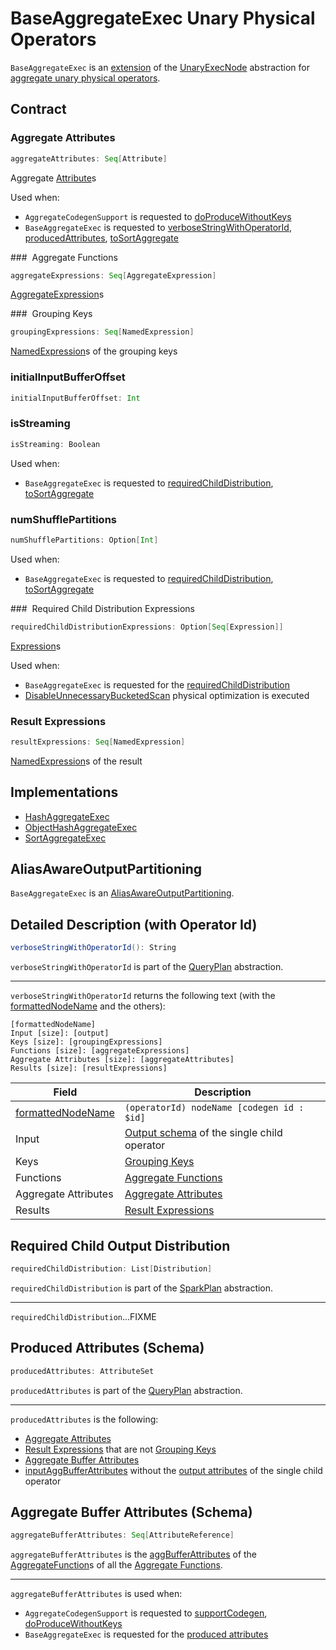 # BaseAggregateExec Unary Physical Operators

`BaseAggregateExec` is an [extension](#contract) of the [UnaryExecNode](UnaryExecNode.md) abstraction for [aggregate unary physical operators](#implementations).

## Contract

### <span id="aggregateAttributes"> Aggregate Attributes

```scala
aggregateAttributes: Seq[Attribute]
```

Aggregate [Attribute](../expressions/Attribute.md)s

Used when:

* `AggregateCodegenSupport` is requested to [doProduceWithoutKeys](AggregateCodegenSupport.md#doProduceWithoutKeys)
* `BaseAggregateExec` is requested to [verboseStringWithOperatorId](#verboseStringWithOperatorId), [producedAttributes](#producedAttributes), [toSortAggregate](#toSortAggregate)

### <span id="aggregateExpressions"> Aggregate Functions

```scala
aggregateExpressions: Seq[AggregateExpression]
```

[AggregateExpression](../expressions/AggregateExpression.md)s

### <span id="groupingExpressions"> Grouping Keys

```scala
groupingExpressions: Seq[NamedExpression]
```

[NamedExpression](../expressions/NamedExpression.md)s of the grouping keys

### <span id="initialInputBufferOffset"> initialInputBufferOffset

```scala
initialInputBufferOffset: Int
```

### <span id="isStreaming"> isStreaming

```scala
isStreaming: Boolean
```

Used when:

* `BaseAggregateExec` is requested to [requiredChildDistribution](#requiredChildDistribution), [toSortAggregate](#toSortAggregate)

### <span id="numShufflePartitions"> numShufflePartitions

```scala
numShufflePartitions: Option[Int]
```

Used when:

* `BaseAggregateExec` is requested to [requiredChildDistribution](#requiredChildDistribution), [toSortAggregate](#toSortAggregate)

### <span id="requiredChildDistributionExpressions"> Required Child Distribution Expressions

```scala
requiredChildDistributionExpressions: Option[Seq[Expression]]
```

[Expression](../expressions/Expression.md)s

Used when:

* `BaseAggregateExec` is requested for the [requiredChildDistribution](#requiredChildDistribution)
* [DisableUnnecessaryBucketedScan](../physical-optimizations/DisableUnnecessaryBucketedScan.md) physical optimization is executed

### <span id="resultExpressions"> Result Expressions

```scala
resultExpressions: Seq[NamedExpression]
```

[NamedExpression](../expressions/NamedExpression.md)s of the result

## Implementations

* [HashAggregateExec](HashAggregateExec.md)
* [ObjectHashAggregateExec](ObjectHashAggregateExec.md)
* [SortAggregateExec](SortAggregateExec.md)

## AliasAwareOutputPartitioning

`BaseAggregateExec` is an [AliasAwareOutputPartitioning](AliasAwareOutputPartitioning.md).

## <span id="verboseStringWithOperatorId"> Detailed Description (with Operator Id)

```scala
verboseStringWithOperatorId(): String
```

`verboseStringWithOperatorId` is part of the [QueryPlan](../catalyst/QueryPlan.md#verboseStringWithOperatorId) abstraction.

---

`verboseStringWithOperatorId` returns the following text (with the [formattedNodeName](../catalyst/QueryPlan.md#formattedNodeName) and the others):

```text
[formattedNodeName]
Input [size]: [output]
Keys [size]: [groupingExpressions]
Functions [size]: [aggregateExpressions]
Aggregate Attributes [size]: [aggregateAttributes]
Results [size]: [resultExpressions]
```

Field | Description
------|------------
 [formattedNodeName](../catalyst/QueryPlan.md#formattedNodeName) | `(operatorId) nodeName [codegen id : $id]`
 Input | [Output schema](../catalyst/QueryPlan.md#output) of the single child operator
 Keys | [Grouping Keys](#groupingExpressions)
 Functions | [Aggregate Functions](#aggregateExpressions)
 Aggregate Attributes | [Aggregate Attributes](#aggregateAttributes)
 Results | [Result Expressions](#resultExpressions)

## <span id="requiredChildDistribution"> Required Child Output Distribution

```scala
requiredChildDistribution: List[Distribution]
```

`requiredChildDistribution` is part of the [SparkPlan](SparkPlan.md#requiredChildDistribution) abstraction.

---

`requiredChildDistribution`...FIXME

## <span id="producedAttributes"> Produced Attributes (Schema)

```scala
producedAttributes: AttributeSet
```

`producedAttributes` is part of the [QueryPlan](../catalyst/QueryPlan.md#producedAttributes) abstraction.

---

`producedAttributes` is the following:

* [Aggregate Attributes](#aggregateAttributes)
* [Result Expressions](#resultExpressions) that are not [Grouping Keys](#groupingExpressions)
* [Aggregate Buffer Attributes](#aggregateBufferAttributes)
* [inputAggBufferAttributes](#inputAggBufferAttributes) without the [output attributes](../catalyst/QueryPlan.md#output) of the single child operator

## <span id="aggregateBufferAttributes"> Aggregate Buffer Attributes (Schema)

```scala
aggregateBufferAttributes: Seq[AttributeReference]
```

`aggregateBufferAttributes` is the [aggBufferAttributes](../expressions/AggregateFunction.md#aggBufferAttributes) of the [AggregateFunction](../expressions/AggregateExpression.md#aggregateFunction)s of all the [Aggregate Functions](#aggregateExpressions).

---

`aggregateBufferAttributes` is used when:

* `AggregateCodegenSupport` is requested to [supportCodegen](AggregateCodegenSupport.md#supportCodegen), [doProduceWithoutKeys](AggregateCodegenSupport.md#doProduceWithoutKeys)
* `BaseAggregateExec` is requested for the [produced attributes](#producedAttributes)
